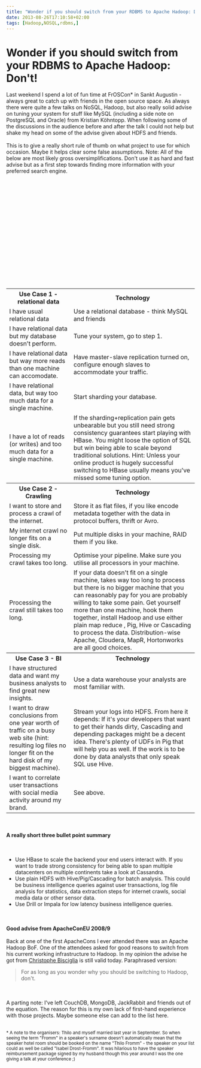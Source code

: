 ```yaml
---
title: "Wonder if you should switch from your RDBMS to Apache Hadoop: Don't!"
date: 2013-08-26T17:10:58+02:00
tags: [Hadoop,NOSQL,rdbms,]
---
```


# Wonder if you should switch from your RDBMS to Apache Hadoop: Don't!


Last weekend I spend a lot of fun time at FrOSCon* in Sankt Augustin - always great to catch up with friends in the 
open source space. As always there were quite a few talks on NoSQL, Hadoop, but also really solid advise on tuning your 
system for stuff like MySQL (including a side note on PostgreSQL and Oracle) from Kristian Köhntopp. When following 
some of the discussions in the audience before and after the talk I could not help but shake my head on some of the 
advise given about HDFS and friends.<br><br>This is to give a really short rule of thumb on what project to use for 
which occasion. Maybe it helps clear some false assumptions. Note: All of the below are most likely gross 
oversimplifications. Don't use it as hard and fast advise but as a first step towards finding more information with 
your preferred search engine.<br><br><table><br><tr><th>Use Case 1 - relational 
data</th><th>Technology</th></tr><br><tr><td>I have usual relational data</td><td>Use a relational database - think 
MySQL and friends</td></tr><br><tr><td>I have relational data but my database doesn't perform.</td><td>Tune your 
system, go to step 1.</td></tr><br><tr><td>I have relational data but way more reads than one machine can 
accomodate.</td><td>Have master-slave replication turned on, configure enough slaves to accommodate your 
traffic.</td></tr><br><tr><td>I have relational data, but way too much data for a single machine.</td><td>Start 
sharding your database.</td></tr><br><tr><td>I have a lot of reads (or writes) and too much data for a single 
machine.</td><td>If the sharding+replication pain gets unbearable but you still need strong consistency guarantees 
start playing with HBase. You might loose the option of SQL but win being able to scale beyond traditional solutions. 
Hint: Unless your online product is hugely successful switching to HBase usually means you've missed some tuning 
option.</td></tr><br><tr><th>Use Case 2 - Crawling</th><th>Technology</th></tr><br><tr><td>I want to store and process 
a crawl of the internet.</td><td>Store it as flat files, if you like encode metadata together with the data in protocol 
buffers, thrift or Avro.</td></tr><br><tr><td>My internet crawl no longer fits on a single disk.</td><td>Put multiple 
disks in your machine, RAID them if you like.</td></tr><br><tr><td>Processing my crawl takes too long.</td><td>Optimise 
your pipeline. Make sure you utilise all processors in your machine.</td></tr><br><tr><td>Processing the crawl still 
takes too long.</td><td>If your data doesn't fit on a single machine, takes way too long to process but there is no 
bigger machine that you can reasonably pay for you are probably willing to take some pain. Get yourself more than one 
machine, hook them together, install Hadoop and use either plain map reduce , Pig, Hive or Cascading to process the 
data. Distribution-wise Apache, Cloudera, MapR, Hortonworks are all good choices.</td></tr><br><tr><th>Use Case 3 - 
BI</th><th>Technology</th></tr><br><tr><td>I have structured data and want my business analysts to find great new 
insights.</td><td>Use a data warehouse your analysts are most familiar with.</td></tr><br><tr><td>I want to draw 
conclusions from one year worth of traffic on a busy web site (hint: resulting log files no longer fit on the hard disk 
of my biggest machine).</td><td>Stream your logs into HDFS. From here it depends: If it's your developers that want to 
get their hands dirty, Cascading and depending packages might be a decent idea. There's plenty of UDFs in Pig that will 
help you as well. If the work is to be done by data analysts that only speak SQL use Hive.</td></tr><br><tr><td>I want 
to correlate user transactions with social media activity around my brand.</td><td>See 
above.</td></tr><br></table><br><br><b>A really short three bullet point summary</b><br><br><ul><br><li>Use HBase to 
scale the backend your end users interact with. If you want to trade strong consistency for being able to span multiple 
datacenters on multiple continents take a look at Cassandra.<br><li>Use plain HDFS with Hive/Pig/Cascading for batch 
analysis. This could be business intelligence queries against user transactions, log file analysis for statistics, data 
extraction steps for internet crawls, social media data or other sensor data.<br><li>Use Drill or Impala for low 
latency business intelligence queries.<br></ul><br><br><b>Good advise from ApacheConEU 2008/9</b><br><br>Back at one of 
the first ApacheCons I ever attended there was an Apache Hadoop BoF. One of the attendees asked for good reasons to 
switch from his current working infrastructure to Hadoop. In my opinion the advise he got from <a 
href="https://en.wikipedia.org/wiki/Christophe_Bisciglia">Christophe Bisciglia</a> is still valid today. Paraphrased 
version: <blockquote>For as long as you wonder why you should be switching to Hadoop, don't. </blockquote><br><br>A 
parting note: I've left CouchDB, MongoDB, JackRabbit and friends out of the equation. The reason for this is my own 
lack of first-hand experience with those projects. Maybe someone else can add to the list here.<br><br><small><br>* A 
note to the organisers: Thilo and myself married last year in September. So when seeing the term "Fromm" in a speaker's 
surname doesn't automatically mean that the speaker hotel room should be booked on the name "Thilo Fromm" - the speaker 
on your list could as well be called "Isabel Drost-Fromm". It was hilarious to have the speaker reimbursement package 
signed by my husband though this year around I was the one giving a talk at your conference ;)</small>
